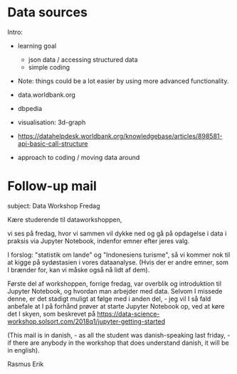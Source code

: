# Data sources

Intro:

- learning goal
    - json data / accessing structured data
    - simple coding
- Note: things could be a lot easier by using more advanced functionality. 

- data.worldbank.org
- dbpedia
- visualisation: 3d-graph

- https://datahelpdesk.worldbank.org/knowledgebase/articles/898581-api-basic-call-structure
 
- approach to coding / moving data around


# Follow-up mail

subject: Data Workshop Fredag

Kære studerende til dataworkshoppen,

vi ses på fredag, hvor vi sammen vil dykke ned og gå på opdagelse i data i praksis via Jupyter Notebook, indenfor emner efter jeres valg.   

I forslog: "statistik om lande" og "Indonesiens turisme", så vi kommer nok til at kigge på sydøstasien i vores dataanalyse. (Hvis der er andre emner, som I brænder for, kan vi måske også nå lidt af dem).

Første del af workshoppen, forrige fredag, var overblik og introduktion til Jupyter Notebook, og hvordan man arbejder med data. Selvom I missede denne, er det stadigt muligt at følge med i anden del, - jeg vil I så fald anbefale at I på forhånd prøver at starte Jupyter Notebook op, ved at køre det I skyen, som beskrevet på https://data-science-workshop.solsort.com/2018q1/jupyter-getting-started

(This mail is in danish, - as all the student was danish-speaking last friday, - if there are anybody in the workshop that does understand danish, it will be in english).

Rasmus Erik
